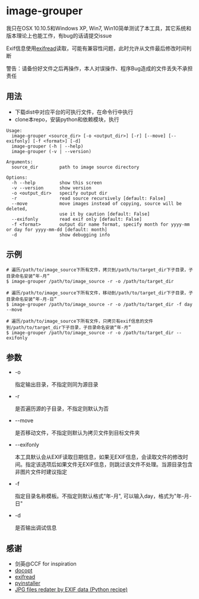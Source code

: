 # image-grouper
我只在OSX 10.10.5和Windows XP, Win7, Win10简单测试了本工具，其它系统和版本理论上也能工作，有bug的话请提交issue

Exif信息使用[exifread](https://pypi.python.org/pypi/ExifRead)读取，可能有兼容性问题，此时允许从文件最后修改时间判断

警告：请备份好文件之后再操作，本人对误操作、程序Bug造成的文件丢失不承担责任
## 用法
* 下载dist中对应平台的可执行文件，在命令行中执行
* clone本repo，安装python和依赖模块，执行

```
Usage:
  image-grouper <source_dir> [-o <output_dir>] [-r] [--move] [--exifonly] [-f <format>] [-d]
  image-grouper (-h | --help)
  image-grouper (-v | --version)

Arguments:
  source_dir        path to image source directory

Options:
  -h --help         show this screen
  -v --version      show version
  -o <output_dir>   specify output dir
  -r                read source recursively [default: False]
  --move            move images instead of copying, source will be deleted,
                    use it by caution [default: False]
  --exifonly        read exif only [default: False]
  -f <format>       output dir name format, specify month for yyyy-mm or day for yyyy-mm-dd [default: month]
  -d                show debugging info
  ```

## 示例
```
# 遍历/path/to/image_source下所有文件，拷贝到/path/to/target_dir下子目录，子目录命名安装“年-月”
$ image-grouper /path/to/image_source -r -o /path/to/target_dir

# 遍历/path/to/image_source下所有文件，移动到/path/to/target_dir下子目录，子目录命名安装“年-月-日”
$ image-grouper /path/to/image_source -r -o /path/to/target_dir -f day --move

# 遍历/path/to/image_source下所有文件，只拷贝有exif信息的文件到/path/to/target_dir下子目录，子目录命名安装“年-月”
$ image-grouper /path/to/image_source -r -o /path/to/target_dir --exifonly
```

## 参数
* -o

  指定输出目录，不指定则同为源目录
* -r

  是否遍历源的子目录，不指定则默认为否
* --move

  是否移动文件，不指定则默认为拷贝文件到目标文件夹
* --exifonly

  本工具默认会从EXIF读取日期信息，如果无EXIF信息，会读取文件的修改时间。指定该选项后如果文件无EXIF信息，则跳过该文件不处理。当源目录包含非图片文件时建议指定
* -f

  指定目录名称模板。不指定则默认格式“年-月", 可以输入day，格式为"年-月-日"
* -d

  是否输出调试信息

## 感谢
* 剑英@CCF for inspiration
* [docopt](https://github.com/docopt/docopt)
* [exifread](https://pypi.python.org/pypi/ExifRead)
* [pyinstaller](http://pythonhosted.org/PyInstaller/)
* [JPG files redater by EXIF data (Python recipe)](http://code.activestate.com/recipes/550811-jpg-files-redater-by-exif-data/)
